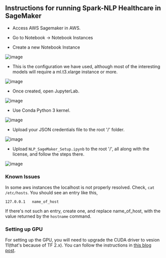 ## Instructions for running Spark-NLP Healthcare in SageMaker
+ Access AWS Sagemaker in AWS.
+ Go to Notebook -> Notebook Instances

+ Create a new Notebook Instance

![image](https://user-images.githubusercontent.com/36634572/170064724-eaae2235-6d75-41cd-a0e8-277a854172c7.png)

+ This is the configuration we have used, although most of the interesting models will require a ml.t3.xlarge instance or more. 

![image](https://user-images.githubusercontent.com/36634572/170065661-b39825e2-2efc-4850-a452-5f61b72000b9.png)

+ Once created, open JupyterLab.

![image](https://user-images.githubusercontent.com/36634572/170065331-0d35782d-5f89-42d1-a789-c6c6e82b83c3.png)

+ Use Conda Python 3 kernel.

![image](https://user-images.githubusercontent.com/36634572/170065757-6508dbac-adfc-4998-a7e5-63dc265f55a9.png)

+ Upload your JSON credentials file to the root '/' folder.

![image](https://user-images.githubusercontent.com/36634572/170066019-bb58ac1e-bf2e-42c3-9a92-f6ae16e33fd7.png)

+ Upload `NLP_SageMaker_Setup.ipynb` to the root '/', all along with the license, and follow the steps there.

![image](https://user-images.githubusercontent.com/36634572/170067085-eedc1176-3d28-4dd2-ac71-402ac2b291ce.png)

### Known Issues
In some aws instances the localhost is not properly resolved. Check, `cat /etc/hosts`. You should see an entry like this,
```
127.0.0.1	name_of_host
```
If there's not such an entry, create one, and replace name_of_host, with the value returned by the `hostname` command.

### Setting up GPU
For setting up the GPU, you will need to upgrade the CUDA driver to vesion 11(that's because of TF 2.x).
You can follow the instructions in [this blog post](https://arinzeakutekwe.medium.com/how-to-configure-nvidia-gpu-to-work-with-tensorflow-2-on-aws-sagemaker-1be98b9db464).
